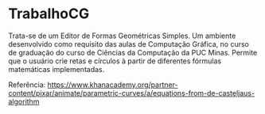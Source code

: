 # TrabalhoCG
Trata-se de um Editor de Formas Geométricas Simples. Um ambiente desenvolvido como requisito das aulas de Computação Gráfica, 
no curso de graduação do curso de Ciências da Computação da PUC Minas. 
Permite que o usuário crie retas e círculos à partir de diferentes fórmulas matemáticas implementadas.

Referência: https://www.khanacademy.org/partner-content/pixar/animate/parametric-curves/a/equations-from-de-casteljaus-algorithm

